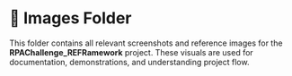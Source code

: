 # 📁 Images Folder

This folder contains all relevant screenshots and reference images for the **RPAChallenge_REFRamework** project. These visuals are used for documentation, demonstrations, and understanding project flow.

